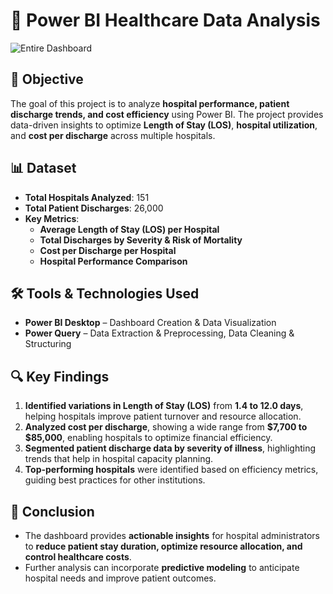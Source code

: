 # 🏥 Power BI Healthcare Data Analysis

![Entire Dashboard](https://github.com/user-attachments/assets/297bb730-0106-4140-8995-56ba0ebbbb59)

## 📌 Objective
The goal of this project is to analyze **hospital performance, patient discharge trends, and cost efficiency** using Power BI. The project provides data-driven insights to optimize **Length of Stay (LOS)**, **hospital utilization**, and **cost per discharge** across multiple hospitals.

## 📊 Dataset
- **Total Hospitals Analyzed**: 151
- **Total Patient Discharges**: 26,000
- **Key Metrics**:
  - **Average Length of Stay (LOS) per Hospital**
  - **Total Discharges by Severity & Risk of Mortality**
  - **Cost per Discharge per Hospital**
  - **Hospital Performance Comparison**

## 🛠 Tools & Technologies Used
- **Power BI Desktop** – Dashboard Creation & Data Visualization
- **Power Query** – Data Extraction & Preprocessing, Data Cleaning & Structuring

## 🔍 Key Findings
1. **Identified variations in Length of Stay (LOS)** from **1.4 to 12.0 days**, helping hospitals improve patient turnover and resource allocation.
2. **Analyzed cost per discharge**, showing a wide range from **$7,700 to $85,000**, enabling hospitals to optimize financial efficiency.
3. **Segmented patient discharge data by severity of illness**, highlighting trends that help in hospital capacity planning.
4. **Top-performing hospitals** were identified based on efficiency metrics, guiding best practices for other institutions.

## 🎯 Conclusion
- The dashboard provides **actionable insights** for hospital administrators to **reduce patient stay duration, optimize resource allocation, and control healthcare costs**.
- Further analysis can incorporate **predictive modeling** to anticipate hospital needs and improve patient outcomes.
